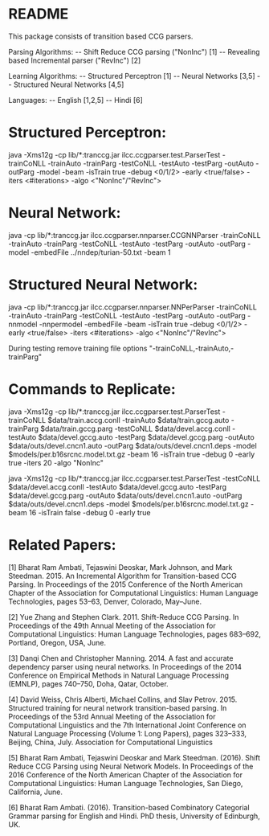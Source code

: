 # README #
This package consists of transition based CCG parsers. 

Parsing Algorithms:
-- Shift Reduce CCG parsing ("NonInc") [1]
-- Revealing based Incremental parser ("RevInc") [2]

Learning Algorithms:
-- Structured Perceptron [1]
-- Neural Networks [3,5]
-- Structured Neural Networks [4,5]

Languages:
-- English [1,2,5]
-- Hindi [6]

Structured Perceptron:
======================
java -Xms12g -cp lib/*:tranccg.jar ilcc.ccgparser.test.ParserTest 
-trainCoNLL <training-conll-file> -trainAuto <training-auto-file> -trainParg <training-parg-file>
-testCoNLL <testing-conll-file> -testAuto <testing-auto-file> -testParg <testing-parg-file> 
-outAuto <output-auto-file> -outParg <output-parg-file> -model <model-file>
-beam <beam-size> -isTrain true -debug <0/1/2> -early <true/false> -iters <#iterations> -algo <"NonInc"/"RevInc">


Neural Network:
===============
java -cp lib/*:tranccg.jar ilcc.ccgparser.nnparser.CCGNNParser 
-trainCoNLL <training-conll-file> -trainAuto <training-auto-file> -trainParg <training-parg-file>
-testCoNLL <testing-conll-file> -testAuto <testing-auto-file> -testParg <testing-parg-file> 
-outAuto <output-auto-file> -outParg <output-parg-file> -model <model-file>
-embedFile ../nndep/turian-50.txt -beam 1


Structured Neural Network:
==========================
java -cp lib/*:tranccg.jar ilcc.ccgparser.nnparser.NNPerParser 
-trainCoNLL <training-conll-file> -trainAuto <training-auto-file> -trainParg <training-parg-file>
-testCoNLL <testing-conll-file> -testAuto <testing-auto-file> -testParg <testing-parg-file> 
-outAuto <output-auto-file> -outParg <output-parg-file> -nnmodel <model-from-neuralnet-parser> -nnpermodel <model-file>
-embedFile <embeding-file> -beam <beam-size> -isTrain true -debug <0/1/2> -early <true/false> -iters <#iterations> -algo <"NonInc"/"RevInc">


During testing remove training file options "-trainCoNLL,-trainAuto,-trainParg"


Commands to Replicate:
======================
java -Xms12g -cp lib/*:tranccg.jar ilcc.ccgparser.test.ParserTest 
-trainCoNLL $data/train.accg.conll -trainAuto $data/train.gccg.auto -trainParg $data/train.gccg.parg 
-testCoNLL $data/devel.accg.conll -testAuto $data/devel.gccg.auto -testParg $data/devel.gccg.parg 
-outAuto $data/outs/devel.cncn1.auto -outParg $data/outs/devel.cncn1.deps -model $models/per.b16srcnc.model.txt.gz 
-beam 16 -isTrain true -debug 0 -early true -iters 20 -algo "NonInc"

java -Xms12g -cp lib/*:tranccg.jar ilcc.ccgparser.test.ParserTest 
-testCoNLL $data/devel.accg.conll -testAuto $data/devel.gccg.auto -testParg $data/devel.gccg.parg 
-outAuto $data/outs/devel.cncn1.auto -outParg $data/outs/devel.cncn1.deps -model $models/per.b16srcnc.model.txt.gz 
-beam 16 -isTrain false -debug 0 -early true


Related Papers:
===============
[1] Bharat Ram Ambati, Tejaswini Deoskar, Mark Johnson, and Mark Steedman. 2015. An Incremental Algorithm for Transition-based CCG Parsing. In Proceedings of the 2015 Conference of the North American Chapter of the Association for Computational Linguistics: Human Language Technologies, pages 53–63, Denver, Colorado, May–June.

[2] Yue Zhang and Stephen Clark. 2011. Shift-Reduce CCG Parsing. In Proceedings of the 49th Annual Meeting of the Association for Computational Linguistics: Human Language Technologies, pages 683–692, Portland, Oregon, USA, June.

[3] Danqi Chen and Christopher Manning. 2014. A fast and accurate dependency parser using neural networks. In Proceedings of the 2014 Conference on Empirical
Methods in Natural Language Processing (EMNLP), pages 740–750, Doha, Qatar, October.

[4] David Weiss, Chris Alberti, Michael Collins, and Slav Petrov. 2015. Structured training for neural network transition-based parsing. In Proceedings of the 53rd Annual Meeting of the Association for Computational Linguistics and the 7th International Joint Conference on Natural Language Processing (Volume 1: Long Papers), pages 323–333, Beijing, China, July. Association for Computational Linguistics

[5] Bharat Ram Ambati, Tejaswini Deoskar and Mark Steedman. (2016). Shift Reduce CCG Parsing using Neural Network Models. In Proceedings of the 2016 Conference of the North American Chapter of the Association for Computational Linguistics: Human Language Technologies, San Diego, California, June.

[6] Bharat Ram Ambati. (2016). Transition-based Combinatory Categorial Grammar parsing for English and Hindi. PhD thesis, University of Edinburgh, UK.
